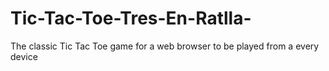 # Tic-Tac-Toe-Tres-En-Ratlla-
The classic Tic Tac Toe game for a web browser to be played from a every device
